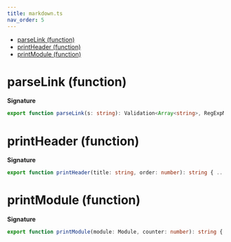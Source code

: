```yaml
---
title: markdown.ts
nav_order: 5
---
```


<!-- START doctoc generated TOC please keep comment here to allow auto update -->
<!-- DON'T EDIT THIS SECTION, INSTEAD RE-RUN doctoc TO UPDATE -->


- [parseLink (function)](#parselink-function)
- [printHeader (function)](#printheader-function)
- [printModule (function)](#printmodule-function)

<!-- END doctoc generated TOC please keep comment here to allow auto update -->

# parseLink (function)

**Signature**

```ts
export function parseLink(s: string): Validation<Array<string>, RegExpMatchArray> { ... }
```

# printHeader (function)

**Signature**

```ts
export function printHeader(title: string, order: number): string { ... }
```

# printModule (function)

**Signature**

```ts
export function printModule(module: Module, counter: number): string { ... }
```
